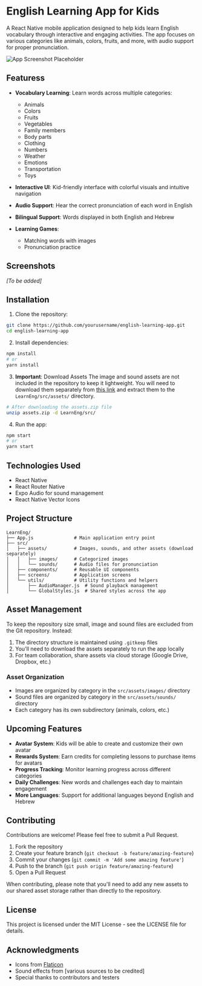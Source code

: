 # English Learning App for Kids

A React Native mobile application designed to help kids learn English vocabulary through interactive and engaging activities. The app focuses on various categories like animals, colors, fruits, and more, with audio support for proper pronunciation.

![App Screenshot Placeholder](screenshot_placeholder.png)

## Featuress

- **Vocabulary Learning**: Learn words across multiple categories:
  - Animals
  - Colors
  - Fruits
  - Vegetables
  - Family members
  - Body parts
  - Clothing
  - Numbers
  - Weather
  - Emotions
  - Transportation
  - Toys

- **Interactive UI**: Kid-friendly interface with colorful visuals and intuitive navigation

- **Audio Support**: Hear the correct pronunciation of each word in English

- **Bilingual Support**: Words displayed in both English and Hebrew

- **Learning Games**:
  - Matching words with images
  - Pronunciation practice

## Screenshots

*[To be added]*

## Installation

1. Clone the repository:
```bash
git clone https://github.com/yourusername/english-learning-app.git
cd english-learning-app
```

2. Install dependencies:
```bash
npm install
# or
yarn install
```

3. **Important**: Download Assets
The image and sound assets are not included in the repository to keep it lightweight. You will need to download them separately from [this link](provide_link_to_assets_zip) and extract them to the `LearnEng/src/assets/` directory.

```bash
# After downloading the assets.zip file
unzip assets.zip -d LearnEng/src/
```

4. Run the app:
```bash
npm start
# or
yarn start
```

## Technologies Used

- React Native
- React Router Native
- Expo Audio for sound management
- React Native Vector Icons

## Project Structure

```
LearnEng/
├── App.js               # Main application entry point
├── src/
│   ├── assets/          # Images, sounds, and other assets (download separately)
│   │   ├── images/      # Categorized images
│   │   └── sounds/      # Audio files for pronunciation
│   ├── components/      # Reusable UI components
│   ├── screens/         # Application screens
│   └── utils/           # Utility functions and helpers
│       ├── AudioManager.js  # Sound playback management
│       └── GlobalStyles.js  # Shared styles across the app
```

## Asset Management

To keep the repository size small, image and sound files are excluded from the Git repository. Instead:

1. The directory structure is maintained using `.gitkeep` files
2. You'll need to download the assets separately to run the app locally
3. For team collaboration, share assets via cloud storage (Google Drive, Dropbox, etc.)

### Asset Organization

- Images are organized by category in the `src/assets/images/` directory
- Sound files are organized by category in the `src/assets/sounds/` directory
- Each category has its own subdirectory (animals, colors, etc.)

## Upcoming Features

- **Avatar System**: Kids will be able to create and customize their own avatar
- **Rewards System**: Earn credits for completing lessons to purchase items for avatars
- **Progress Tracking**: Monitor learning progress across different categories
- **Daily Challenges**: New words and challenges each day to maintain engagement
- **More Languages**: Support for additional languages beyond English and Hebrew

## Contributing

Contributions are welcome! Please feel free to submit a Pull Request.

1. Fork the repository
2. Create your feature branch (`git checkout -b feature/amazing-feature`)
3. Commit your changes (`git commit -m 'Add some amazing feature'`)
4. Push to the branch (`git push origin feature/amazing-feature`)
5. Open a Pull Request

When contributing, please note that you'll need to add any new assets to our shared asset storage rather than directly to the repository.

## License

This project is licensed under the MIT License - see the LICENSE file for details.

## Acknowledgments

- Icons from [Flaticon](https://www.flaticon.com/)
- Sound effects from [various sources to be credited]
- Special thanks to contributors and testers 